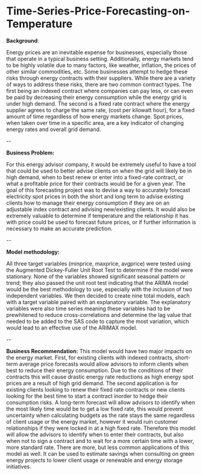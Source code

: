 # Time-Series-Price-Forecasting-on-Temperature

**Background**:

Energy prices are an inevitable expense for businesses, especially those that operate in a typical business setting. Additionally, energy markets tend to be highly volatile due to many factors, like weather, inflation, the prices of other similar commodities, etc. Some businesses attempt to hedge these risks through energy contracts with their suppliers. While there are a variety of ways to address these risks, there are two common contract types. The first being an indexed contract where companies can pay less, or can even be paid by decreasing their energy consumption while the energy grid is under high demand. The second is a fixed rate contract where the energy supplier agrees to charge the same rate, (cost per kilowatt hour), for a fixed amount of time regardless of how energy markets change. Spot prices, when taken over time in a specific area, are a key indicator of changing energy rates and overall grid demand.

--

**Business Problem:**

For this energy advisor company, it would be extremely useful to have a tool that could be used to better advise clients on when the grid will likely be in high demand, when to best renew or enter into a fixed-rate contract, or what a profitable price for their contracts would be for a given year. The goal of this forecasting project was to devise a way to accurately forecast electricity spot prices in both the short and long term to advise existing clients how to manage their energy consumption if they are on an adjustable index contract and advising new/existing clients. It would also be extremely valuable to determine if temperature and the relationship it has with price could be used to forecast future prices, or if further information is necessary to make an accurate prediction.

--

**Model methodology:**

All three target variables (minprice, maxprice, avgprice) were tested using the Augmented Dickey-Fuller Unit Root Test to determine if the model were stationary. None of the variables showed significant seasonal pattern or trend; they also passed the unit root test indicating that the ARIMA model would be the best methodology to use, especially with the inclusion of two independent variables. We then decided to create nine total models, each with a target variable paired with an explanatory variable. The explanatory variables were also time series meaning these variables had to be prewhitened to reduce cross-correlations and determine the lag value that needed to be added to the SAS code to capture the most variation, which would lead to an effective use of the ARIMAX model.

--

**Business Recommendation:**
This model would have two major impacts on the energy market. First, for existing clients with indexed contracts, short-term average price forecasts would allow advisors to inform clients when best to reduce their energy consumption. Due to the conditions of their contracts this will cause drastic energy rate reductions as high energy spot prices are a result of high grid demand. The second application is for existing clients looking to renew their fixed rate contracts or new clients looking for the best time to start a contract inorder to hedge their consumption risks. A long-term forecast will allow advisors to identify when the most likely time would be to get a low fixed rate, this would prevent uncertainty when calculating budgets as the rate stays the same regardless of client usage or the energy market, however it would ruin customer relationships if they were locked in at a high fixed rate. Therefore this model will allow the advisors to identify when to enter their contracts, but also when not to sign a contract and to wait for a more certain time with a lower, more standard rate. There are more, but less common applications of this model as well. It can be used to estimate savings when consulting on green energy projects to lower client usage or renewable and energy storage initiatives.
